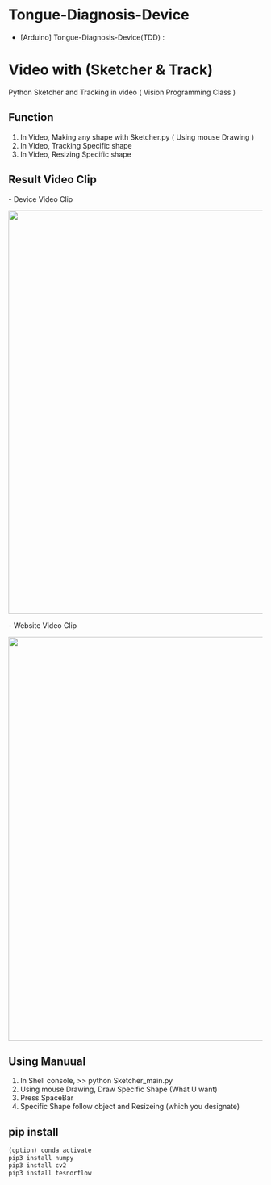 # Tongue-Diagnosis-Device
- [Arduino] Tongue-Diagnosis-Device(TDD) :


# Video with (Sketcher & Track)
Python Sketcher and Tracking in video  ( Vision Programming Class )

## Function

1. In Video, Making any shape with Sketcher.py ( Using mouse Drawing )
2. In Video, Tracking Specific shape
3. In Video, Resizing Specific shape

## Result Video Clip

<div>
  <p> - Device Video Clip</p>
  <img width="800" src="https://user-images.githubusercontent.com/37185394/66882526-b2fdf000-f005-11e9-80f5-95da78d58809.gif"/>
  
  <p> - Website Video Clip</p>
  <img width="800" src="https://user-images.githubusercontent.com/37185394/66881933-847f1580-f003-11e9-86bd-84b11912d8ee.gif"/>
</div>

## Using Manuual

1. In Shell console, >> python Sketcher_main.py
2. Using mouse Drawing, Draw Specific Shape (What U want)
3. Press SpaceBar
4. Specific Shape follow object and Resizeing (which you designate)

## pip install

```python 3.5
(option) conda activate
pip3 install numpy
pip3 install cv2
pip3 install tesnorflow
```
